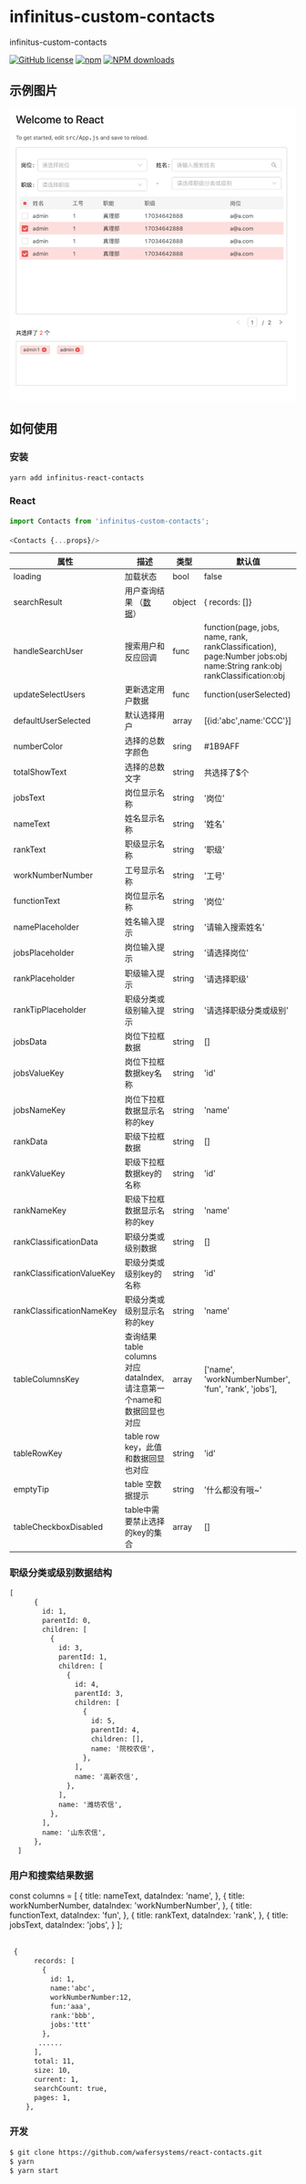 # infinitus-custom-contacts
infinitus-custom-contacts


[![GitHub license](https://img.shields.io/badge/license-MIT-blue.svg)](https://github.com/vkingw/custom-contacts)
[![npm](https://img.shields.io/npm/v/react-contacts.svg)](https://www.npmjs.com/package/infinitus-custom-contacts)
[![NPM downloads](https://img.shields.io/npm/dm/react-contacts.svg)](https://www.npmjs.com/package/infinitus-custom-contacts)

## 示例图片

![Example](./example.png)

## 如何使用

### 安装

`yarn add infinitus-react-contacts`

### React 

```js
import Contacts from 'infinitus-custom-contacts';

<Contacts {...props}/>

```

属性  | 描述 | 类型 | 默认值
------------- | ------------- | --------------| ------------- 
loading | 加载状态 | bool | false
searchResult | 用户查询结果 （[数据](###用户和搜索结果数据)） | object | { records: []}
handleSearchUser | 搜索用户和反应回调 | func | function(page, jobs, name, rank, rankClassification), page:Number  jobs:obj  name:String rank:obj rankClassification:obj
updateSelectUsers | 更新选定用户数据 | func | function(userSelected)
defaultUserSelected   | 默认选择用户 | array | [{id:'abc',name:'CCC'}] 
numberColor   | 选择的总数字颜色 | sring | #1B9AFF 
totalShowText   | 选择的总数文字 | string | 共选择了$个 
jobsText   | 岗位显示名称 | string | '岗位' 
nameText   | 姓名显示名称 | string | '姓名' 
rankText   | 职级显示名称 | string | '职级' 
workNumberNumber   | 工号显示名称 | string | '工号' 
functionText   | 岗位显示名称 | string | '岗位' 
namePlaceholder   | 姓名输入提示 | string | '请输入搜索姓名' 
jobsPlaceholder   | 岗位输入提示 | string | '请选择岗位' 
rankPlaceholder   | 职级输入提示 | string | '请选择职级' 
rankTipPlaceholder   | 职级分类或级别输入提示 | string | '请选择职级分类或级别' 
jobsData   | 岗位下拉框数据 | string | [] 
jobsValueKey   | 岗位下拉框数据key名称 | string | 'id' 
jobsNameKey   | 岗位下拉框数据显示名称的key | string | 'name' 
rankData   | 职级下拉框数据 | string | [] 
rankValueKey   | 职级下拉框数据key的名称 | string | 'id' 
rankNameKey   | 职级下拉框数据显示名称的key | string | 'name' 
rankClassificationData   | 职级分类或级别数据 | string | [] 
rankClassificationValueKey   | 职级分类或级别key的名称 | string | 'id' 
rankClassificationNameKey   | 职级分类或级别显示名称的key | string | 'name'
tableColumnsKey   | 查询结果table columns 对应 dataIndex,请注意第一个name和数据回显也对应 | array |  ['name', 'workNumberNumber', 'fun', 'rank', 'jobs'],
tableRowKey   | table row key，此值和数据回显也对应 | string | 'id' 
emptyTip   | table 空数据提示 | string | '什么都没有哦~'
tableCheckboxDisabled   | table中需要禁止选择的key的集合 | array | []

### 职级分类或级别数据结构

````
[
      {
        id: 1,
        parentId: 0,
        children: [
          {
            id: 3,
            parentId: 1,
            children: [
              {
                id: 4,
                parentId: 3,
                children: [
                  {
                    id: 5,
                    parentId: 4,
                    children: [],
                    name: '院校农信',
                  },
                ],
                name: '高新农信',
              },
            ],
            name: '潍坊农信',
          },
        ],
        name: '山东农信',
      },
  ]
````

### 用户和搜索结果数据

const columns = [
    {
      title: nameText,
      dataIndex: 'name',
    },
    {
      title: workNumberNumber,
      dataIndex: 'workNumberNumber',
    },
    {
      title: functionText,
      dataIndex: 'fun',
    },
    {
      title: rankText,
      dataIndex: 'rank',
    }, {
      title: jobsText,
      dataIndex: 'jobs',
    }
  ];

```

 {
      records: [
        {
          id: 1,
          name:'abc',
          workNumberNumber:12,
          fun:'aaa',
          rank:'bbb',
          jobs:'ttt' 
        },
	   ......
      ],
      total: 11,
      size: 10,
      current: 1,
      searchCount: true,
      pages: 1,
    },

```

### 开发

````
$ git clone https://github.com/wafersystems/react-contacts.git
$ yarn
$ yarn start

````
